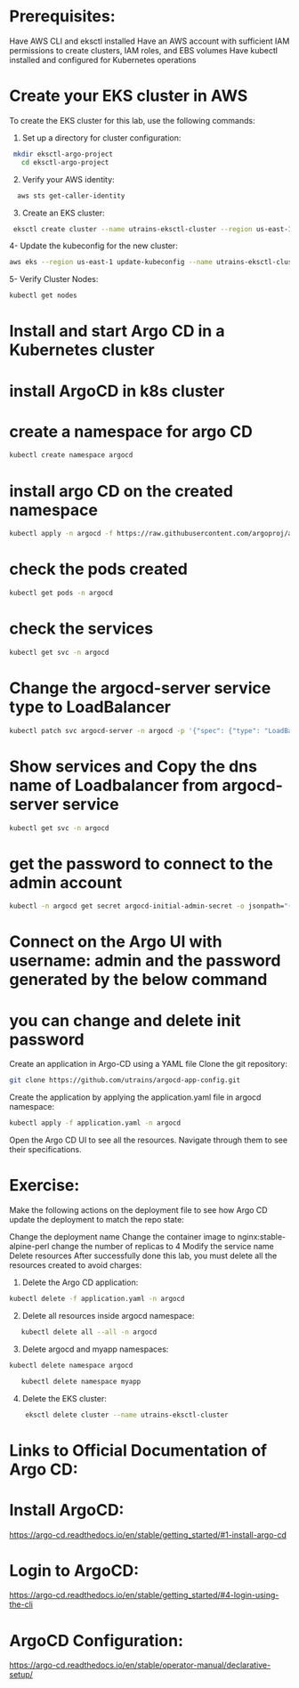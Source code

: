# Prerequisites:
Have AWS CLI and eksctl installed
Have an AWS account with sufficient IAM permissions to create clusters, IAM roles, and EBS volumes
Have kubectl installed and configured for Kubernetes operations

# Create your EKS cluster in AWS
To create the EKS cluster for this lab, use the following commands:

1. Set up a directory for cluster configuration:
```bash
 mkdir eksctl-argo-project
   cd eksctl-argo-project
```

2. Verify your AWS identity:
```bash
  aws sts get-caller-identity
```

3. Create an EKS cluster:
 ```bash
  eksctl create cluster --name utrains-eksctl-cluster --region us-east-1 --nodegroup-name my-nodes --node-type t3.medium --nodes 2 --nodes-min 1 --nodes-max 2
```
4- Update the kubeconfig for the new cluster:
```bash
aws eks --region us-east-1 update-kubeconfig --name utrains-eksctl-cluster
```
5- Verify Cluster Nodes:
```bash
kubectl get nodes
```
# Install and start Argo CD in a Kubernetes cluster

# install ArgoCD in k8s cluster

# create a namespace for argo CD
```bash
kubectl create namespace argocd
```

# install argo CD on the created namespace
```bash
kubectl apply -n argocd -f https://raw.githubusercontent.com/argoproj/argo-cd/stable/manifests/install.yaml
```
# check the pods created

```bash
kubectl get pods -n argocd
```
# check the services

```bash
kubectl get svc -n argocd
```
# Change the argocd-server service type to LoadBalancer

```bash
kubectl patch svc argocd-server -n argocd -p '{"spec": {"type": "LoadBalancer"}}'
```
# Show services and Copy the dns name of Loadbalancer from argocd-server service
```bash
kubectl get svc -n argocd
```
# get the password to connect to the admin account

```bash
kubectl -n argocd get secret argocd-initial-admin-secret -o jsonpath="{.data.password}" | base64 -d; echo
```
# Connect on the Argo UI with username: admin and the password generated by the below command

# you can change and delete init password

Create an application in Argo-CD using a YAML file
Clone the git repository:
```bash
git clone https://github.com/utrains/argocd-app-config.git
```
Create the application by applying the application.yaml file in argocd namespace:
```bash
kubectl apply -f application.yaml -n argocd
```
Open the Argo CD UI to see all the resources. Navigate through them to see their specifications.
# Exercise:
Make the following actions on the deployment file to see how Argo CD update the deployment to match the repo state:

Change the deployment name
Change the container image to nginx:stable-alpine-perl
change the number of replicas to 4
Modify the service name
Delete resources
After successfully done this lab, you must delete all the resources created to avoid charges:

1. Delete the Argo CD application:
  ```bash
 kubectl delete -f application.yaml -n argocd
```
2. Delete all resources inside argocd namespace:
```bash
   kubectl delete all --all -n argocd
```

3. Delete argocd and myapp namespaces:
  ```bash
 kubectl delete namespace argocd
```
```bash
   kubectl delete namespace myapp
```
4. Delete the EKS cluster:
```bash
    eksctl delete cluster --name utrains-eksctl-cluster
```

# Links to Official Documentation of Argo CD:
# Install ArgoCD: 
https://argo-cd.readthedocs.io/en/stable/getting_started/#1-install-argo-cd

# Login to ArgoCD:
https://argo-cd.readthedocs.io/en/stable/getting_started/#4-login-using-the-cli

# ArgoCD Configuration: 
https://argo-cd.readthedocs.io/en/stable/operator-manual/declarative-setup/
